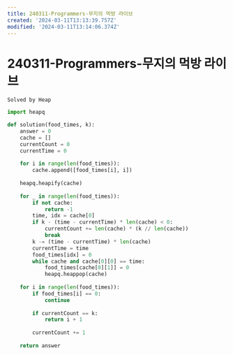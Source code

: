 ```yaml
---
title: 240311-Programmers-무지의 먹방 라이브
created: '2024-03-11T13:13:39.757Z'
modified: '2024-03-11T13:14:06.374Z'
---
```


# 240311-Programmers-무지의 먹방 라이브
```Solved by Heap```

```python
import heapq

def solution(food_times, k):
    answer = 0
    cache = []
    currentCount = 0
    currentTime = 0
    
    for i in range(len(food_times)):
        cache.append([food_times[i], i])
        
    heapq.heapify(cache)
    
    for _ in range(len(food_times)):
        if not cache:
            return -1
        time, idx = cache[0]
        if k - (time - currentTime) * len(cache) < 0:
            currentCount += len(cache) * (k // len(cache))
            break
        k -= (time - currentTime) * len(cache)
        currentTime = time
        food_times[idx] = 0
        while cache and cache[0][0] == time:
            food_times[cache[0][1]] = 0
            heapq.heappop(cache)
            
    for i in range(len(food_times)):
        if food_times[i] == 0:
            continue
            
        if currentCount == k:
            return i + 1
        
        currentCount += 1
        
    return answer
```
